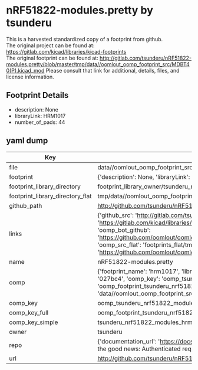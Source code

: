 # nRF51822-modules.pretty by tsunderu  
This is a harvested standardized copy of a footprint from github.  
The original project can be found at:  
https://gitlab.com/kicad/libraries/kicad-footprints  
The original footprint can be found at:
http://gitlab.com/tsunderu/nRF51822-modules.pretty/blob/master/tmp/data//oomlout_oomp_footprint_src/MDBT40(P).kicad_mod
Please consult that link for additional, details, files, and license information.  
## Footprint Details
* description: None  
* libraryLink: HRM1017  
* number_of_pads: 44  
## yaml dump  
| Key | Value |  
| --- | --- |  
| file | data//oomlout_oomp_footprint_src/nRF51822-modules.pretty/HRM1017.kicad_mod |  
| footprint | {'description': None, 'libraryLink': 'HRM1017', 'number_of_pads': 44} |  
| footprint_library_directory | footprint_library_owner/tsunderu_nRF51822-modules.pretty |  
| footprint_library_directory_flat | tmp/data//oomlout_oomp_footprint_src/footprints_flat/tsunderu_nrf51822_modules_hrm1017/working |  
| github_path | http://github.com/tsunderu/nRF51822-modules.pretty/blob/master/tmp/data//oomlout_oomp_footprint_src/HRM1017.kicad_mod |  
| links | {'github_src': 'http://gitlab.com/tsunderu/nRF51822-modules.pretty/blob/master/tmp/data//oomlout_oomp_footprint_src/MDBT40(P).kicad_mod', 'github_src_repo': 'https://gitlab.com/kicad/libraries/kicad-footprints', 'oomp_bot': 'tmp/data//oomlout_oomp_footprint_src/footprints/tsunderu_nrf51822_modules_hrm1017/working', 'oomp_bot_github': 'https://github.com/oomlout/oomlout_oomp_footprint_bot/tree/main/tmp/data//oomlout_oomp_footprint_src/footprints/tsunderu_nrf51822_modules_hrm1017/working', 'oomp_src_flat': 'footprints_flat/tmp/data//oomlout_oomp_footprint_src/footprints_flat/tsunderu_nrf51822_modules_hrm1017/working', 'oomp_src_flat_github': 'https://github.com/oomlout/oomlout_oomp_footprint_src/tree/main/tmp/data//oomlout_oomp_footprint_src/footprints_flat/tsunderu_nrf51822_modules_hrm1017/working'} |  
| name | nRF51822-modules.pretty |  
| oomp | {'footprint_name': 'hrm1017', 'library_name': 'nrf51822_modules', 'md5': '027bc41b2c7730ff8d2fb3ae7e5dd7ad', 'md5_10': '027bc41b2c', 'md5_5': '027bc', 'md5_6': '027bc4', 'oomp_key': 'oomp_tsunderu_nrf51822_modules_hrm1017', 'oomp_key_extra': 'oomp_footprint_tsunderu_nrf51822_modules_hrm1017', 'oomp_key_full': 'oomp_footprint_tsunderu_nrf51822_modules_hrm1017_027bc4', 'oomp_key_simple': 'tsunderu_nrf51822_modules_hrm1017', 'original_filename': 'data//oomlout_oomp_footprint_src/nRF51822-modules.pretty/HRM1017.kicad_mod', 'owner_name': 'tsunderu'} |  
| oomp_key | oomp_tsunderu_nrf51822_modules_hrm1017 |  
| oomp_key_full | oomp_footprint_tsunderu_nrf51822_modules_hrm1017 |  
| oomp_key_simple | tsunderu_nrf51822_modules_hrm1017 |  
| owner | tsunderu |  
| repo | {'documentation_url': 'https://docs.github.com/rest/overview/resources-in-the-rest-api#rate-limiting', 'message': "API rate limit exceeded for 84.66.142.224. (But here's the good news: Authenticated requests get a higher rate limit. Check out the documentation for more details.)"} |  
| url | http://github.com/tsunderu/nRF51822-modules.pretty |  

